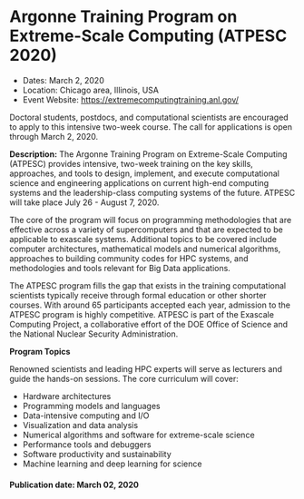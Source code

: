 # Argonne Training Program on Extreme-Scale Computing (ATPESC 2020)

- Dates: March 2, 2020
- Location: Chicago area, Illinois, USA
- Event Website: https://extremecomputingtraining.anl.gov/

Doctoral students, postdocs, and computational scientists are encouraged to apply to this intensive two-week course.  The call for applications is open through March 2, 2020. 

**Description:** The Argonne Training Program on Extreme-Scale Computing (ATPESC) provides intensive, two-week training on the key skills, approaches, and tools to design, implement, and execute computational science and engineering applications on current high-end computing systems and the leadership-class computing systems of the future.  ATPESC will take place July 26 - August 7, 2020. 

The core of the program will focus on programming methodologies that are effective across a variety of supercomputers and that are expected to be applicable to exascale systems. Additional topics to be covered include computer architectures, mathematical models and numerical algorithms, approaches to building community codes for HPC systems, and methodologies and tools relevant for Big Data applications.

The ATPESC program fills the gap that exists in the training computational scientists typically receive through formal education or other shorter courses. With around 65 participants accepted each year, admission to the ATPESC program is highly competitive. ATPESC is part of the Exascale Computing Project, a collaborative effort of the DOE Office of Science and the National Nuclear Security Administration.

**Program Topics**

Renowned scientists and leading HPC experts will serve as lecturers and guide the hands-on sessions. The core curriculum will cover:

* Hardware architectures
* Programming models and languages
* Data-intensive computing and I/O
* Visualization and data analysis
* Numerical algorithms and software for extreme-scale science
* Performance tools and debuggers
* Software productivity and sustainability
* Machine learning and deep learning for science

#### Publication date: March 02, 2020

<!---
Publish: yes
Categories: skills, performance 
Topics: online learning, High-performance computing (HPC), Performance at Leadership Computing Facilities, big data
Tags: 
Level: 2
Prerequisites: none
Aggregate: none
--->
